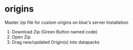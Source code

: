 # origins
Master zip file for custom origins on blue's server
Installation
1. Download Zip (Green Button named code)
2. Open Zip
3. Drag new/updated Origin(s) into datapacks
